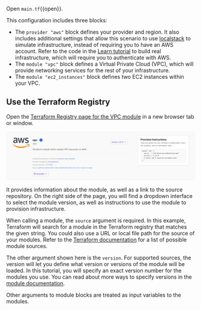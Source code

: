 Open `main.tf`{{open}}. 

This configuration includes three blocks:

- The `provider "aws"` block defines your provider and region. It 
also includes additional settings that allow this scenario to use 
[localstack](https://localstack.cloud/) to simulate infrastructure, instead of 
requiring you to have an AWS account. Refer to the code in the 
[Learn tutorial](https://learn.hashicorp.com/tutorials/terraform/module-use?in=terraform/modules) 
to build real infrastructure, which will require you to authenticate with AWS. 
- The `module "vpc"` block defines a Virtual Private Cloud (VPC), which will provide networking services for the rest of your infrastructure.
- The `module "ec2_instances"` block defines two EC2 instances within your VPC.

## Use the Terraform Registry

Open the [Terraform Registry page for the VPC
module](https://registry.terraform.io/modules/terraform-aws-modules/vpc/aws/2.21.0)
in a new browser tab or window.

![Terraform Registry Details Page](./assets/tfr-module-details-top.png)

It provides information about the module, as well as a link to the source
repository. On the right side of the page, you will find a dropdown interface to
select the module version, as well as instructions to use the module to
provision infrastructure.

When calling a module, the `source` argument is required. In this example,
Terraform will search for a module in the Terraform registry that matches the
given string. You could also use a URL or local file path for the source of your
modules. Refer to the [Terraform
documentation](https://www.terraform.io/docs/modules/sources.html) for a list of
possible module sources.

The other argument shown here is the `version`. For supported sources, the
version will let you define what version or versions of the module will be
loaded. In this tutorial, you will specify an exact version number for the modules
you use. You can read about more ways to specify versions in the [module
documentation](https://www.terraform.io/docs/configuration/modules.html#module-versions).

Other arguments to module blocks are treated as input variables to the modules.
